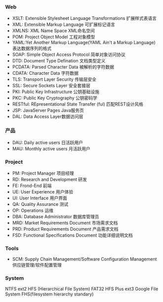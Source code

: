### Web

- XSLT: Extensible Stylesheet Language Transformations 扩展样式表语言
- XML: Extensible Markup Language 可扩展标记语言
- XMLNS: XML Name Space XML命名空间
- POM: Project Object Model 工程对象模型
- YAML:Yet Another Markup Language(YAML Ain't a Markup Language) 表达数据序列的格式
- SOAP: Simple Object Access Protocol 简单对象访问协议
- DTD: Document Type Defination 文档类型定义
- PCDATA: Parsed Character Data 被解析的字符数据
- CDATA: Character Data 字符数据
- TLS: Transport Layer Security 传输层安全
- SSL: Secure Sockets Layer 安全套接层
- PKI: Public Key Infrastructure 公钥基础设施
- PKC: Public Key Cryptography 公钥密码学
- RESTful: REpresentational State Transfer (ful) 匹配REST设计风格
- JSP: JavaServer Pages Java服务页
- DAL: Data Access Layer数据访问层


### 产品
- DAU: Daily active users 日活跃用户
- MAU: Monthly active users 月活跃用户

### Project

- PM: Project Manager 项目经理
- RD: Research and Development 研发
- FE: Frond-End 前端
- UE: User Experience 用户体验
- UI: User Interface 用户界面
- QA: Quality Assurance 测试
- OP: Operations 运维
- DBA: Database Administrator 数据库管理员
- MRD: Market Requirements Document 市场需求文档
- PRD: Product Requirements Document 产品需求文档
- FSD: Functional Specifications Document 功能详细说明文档


### Tools
- SCM: Supply Chain Management/Software Configuration Management 供应链管理/软件配置管理

### System
NTFS 
ext2
HFS (Hierarchical File System)
FAT32
HFS Plus
ext3
Google File System
FHS(filesystem hierarchy standary)

